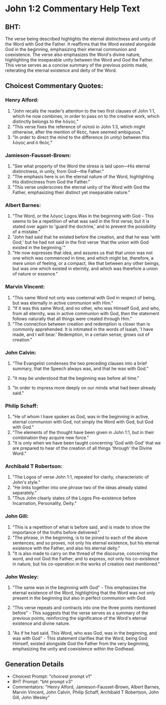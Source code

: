 # John 1:2 Commentary Help Text

## BHT:
The verse being described highlights the eternal distinctness and unity of the Word with God the Father. It reaffirms that the Word existed alongside God in the beginning, emphasizing their eternal communion and coexistence. The verse also emphasizes the Word's divine nature, highlighting the inseparable unity between the Word and God the Father. This verse serves as a concise summary of the previous points made, reiterating the eternal existence and deity of the Word.

## Choicest Commentary Quotes:
### Henry Alford:
1. "John recalls the reader’s attention to the two first clauses of John 1:1, which he now combines, in order to pass on to the creative work, which distinctly belongs to the λόγος."
2. "This verse fixes the reference of αὐτοῦ in John 1:3, which might otherwise, after the mention of θεός, have seemed ambiguous."
3. "In order to direct the mind to the difference (in unity) between this λόγος and ὁ θεός."

### Jamieson-Fausset-Brown:
1. "See what property of the Word the stress is laid upon—His eternal distinctness, in unity, from God—the Father."
2. "The emphasis here is on the eternal nature of the Word, highlighting His distinctness from God the Father."
3. "This verse underscores the eternal unity of the Word with God the Father, emphasizing their distinct yet inseparable nature."

### Albert Barnes:
1. "The Word, or the λόγος Logos.Was in the beginning with God - This seems to be a repetition of what was said in the first verse; but it is stated over again to 'guard the doctrine,' and to prevent the possibility of a mistake."
2. "John had said that he existed before the creation, and that he was 'with God;' but he had not said in the first verse 'that the union with God existed in the beginning.'"
3. "He now expresses that idea, and assures us that that union was not one which was commenced in time, and which might be, therefore, a mere union of feeling, or a compact, like that between any other beings, but was one which existed in eternity, and which was therefore a union of nature or essence."

### Marvin Vincent:
1. "This same Word not only was coeternal with God in respect of being, but was eternally in active communion with Him."
2. "If it was this same Word, and no other, who was Himself God, and who, from all eternity, was in active communion with God, then the statement follows naturally that all things were created through Him."
3. "The connection between creation and redemption is closer than is commonly apprehended. It is intimated in the words of Isaiah, 'I have made, and I will bear.' Redemption, in a certain sense, grows out of creation."

### John Calvin:
1. "The Evangelist condenses the two preceding clauses into a brief summary, that the Speech always was, and that he was with God." 

2. "It may be understood that the beginning was before all time." 

3. "In order to impress more deeply on our minds what had been already said."

### Philip Schaff:
1. "He of whom I have spoken as God, was in the beginning in active, eternal communion with God, not simply the Word with God, but God with God."
2. "The elements of the thought have been given in John 1:1, but in their combination they acquire new force."
3. "It is only when we have been taught concerning 'God with God' that we are prepared to hear of the creation of all things 'through' the Divine Word."

### Archibald T Robertson:
1. "The Logos of verse John 1:1, repeated for clarity, characteristic of John's style."
2. "He links together into one phrase two of the ideas already stated separately."
3. "Thus John clearly states of the Logos Pre-existence before Incarnation, Personality, Deity."

### John Gill:
1. "This is a repetition of what is before said, and is made to show the importance of the truths before delivered."
2. "The phrase, in the beginning, is to be joined to each of the above sentences; and so proves, not only his eternal existence, but his eternal existence with the Father, and also his eternal deity."
3. "It is also made to carry on the thread of the discourse, concerning the word, and not God the Father; and to express, not only his co-existence in nature, but his co-operation in the works of creation next mentioned."

### John Wesley:
1. "The same was in the beginning with God" - This emphasizes the eternal existence of the Word, highlighting that the Word was not only present in the beginning but also in perfect communion with God.

2. "This verse repeats and contracts into one the three points mentioned before" - This suggests that the verse serves as a summary of the previous points, reinforcing the significance of the Word's eternal existence and divine nature.

3. "As if he had said, This Word, who was God, was in the beginning, and was with God" - This statement clarifies that the Word, being God Himself, existed alongside God the Father from the very beginning, emphasizing the unity and coexistence within the Godhead.


## Generation Details
- Choicest Prompt: "choicest prompt v1"
- BHT Prompt: "bht prompt v3"
- Commentators: "Henry Alford, Jamieson-Fausset-Brown, Albert Barnes, Marvin Vincent, John Calvin, Philip Schaff, Archibald T Robertson, John Gill, John Wesley"
